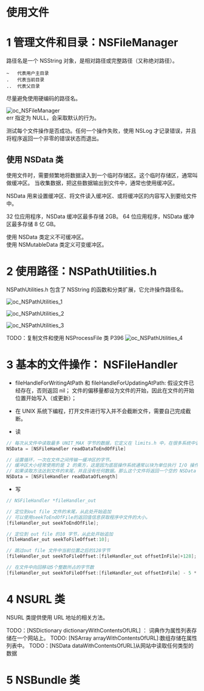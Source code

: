 # 使用文件

# 1 管理文件和目录：NSFileManager

路径名是一个 NSString 对象，是相对路径或完整路径（又称绝对路径）。

```
~   代表用户主目录
.   代表当前目录
..  代表父目录
```

尽量避免使用硬编码的路径名。

![oc_NSFileManager](https://yingvickycao.github.io/img/ios/oc_NSFileManager.jpg)  
err 指定为 NULL，会采取默认的行为。

测试每个文件操作是否成功。任何一个操作失败，使用 NSLog 才记录错误，并且将程序返回一个非零的错误状态而退出。

## 使用 NSData 类

使用文件时，需要频繁地将数据读入到一个临时存储区。这个临时存储区，通常叫做缓冲区。
当收集数据，把这些数据输出到文件中，通常也使用缓冲区。

NSData 用来设置缓冲区、将文件读入缓冲区、或将缓冲区的内容写入到要给文件中。

32 位应用程序，NSData 缓冲区最多存储 2GB。
64 位应用程序，NSData 缓冲区最多存储 8 亿 GB。

使用 NSData 类定义不可缓冲区。  
使用 NSMutableData 类定义可变缓冲区。

# 2 使用路径：NSPathUtilities.h

NSPathUtilities.h 包含了 NSString 的函数和分类扩展，它允许操作路径名。

![oc_NSPathUtilities_1](https://yingvickycao.github.io/img/ios/oc_NSPathUtilities_1.jpg)

![oc_NSPathUtilities_2](https://yingvickycao.github.io/img/ios/oc_NSPathUtilities_2.jpg)

![oc_NSPathUtilities_3](https://yingvickycao.github.io/img/ios/oc_NSPathUtilities_3.jpg)

TODO：复制文件和使用 NSProcessFile 类 P396
![oc_NSPathUtilities_4](https://yingvickycao.github.io/img/ios/oc_NSPathUtilities_4.jpg)

# 3 基本的文件操作： NSFileHandler

- fileHandleForWritingAtPath 和 fileHandleForUpdatingAtPath:
  假设文件已经存在，否则返回 nil；
  文件的偏移量都设为文件的开始，因此在文件的开始位置开始写入（或更新）；

- 在 UNIX 系统下编程，打开文件进行写入并不会截断文件，需要自己完成截断。

- 读

```c
// 每次从文件中读取最多 UNIT_MAX 字节的数据，它定义在 limits.h 中，在很多系统中该值等于 FFFFFFFF（16）。
NSData = [NSFileHandler readDataToEndOfFile]

// 设置循环，一次在文件之间传输一缓冲区的字节。
// 缓冲区大小经常使用的是 2 的乘方，这是因为底层操作系统通常以块为单位执行 I/O 操作。而块的大小为 2 的乘方字节。可能要系统上试用不同的值，以查看哪些值最适合。
// 如果读取方法达到文件的末尾，并且没有任何数据。那么这个文件将返回一个空的 NSData 对象，即缓冲区没有字节。根据缓冲区的长度是否为 0，查看文件中是否剩有数据可以读取。
NSData = [NSFileHandler readDataOfLength]
```

- 写

```c
// NSFileHandler *fileHandler_out

// 定位到out file 文件的末尾，从此处开始追加
// 可以使用seekToEndOfFile的返回值信息获取程序中文件的大小。
[fileHandler_out seekToEndOfFile];

// 定位到 out file 的10 字节，从此处开始追加
[fileHandler_out seekToFileOffset:10];

// 跳过out file 文件中当前位置之后的128字节
[fileHandler_out seekToFileOffset:[fileHandler_out offsetInFile]+128];

// 在文件中向回移动5个整数所占的字节数
[fileHandler_out seekToFileOffset:[fileHandler_out offsetInFile] - 5 * sizeof(int)];
```

# 4 NSURL 类

NSURL 类提供使用 URL 地址的相关方法。

TODO：[NSDictionary dictionaryWithContentsOfURL] ： 词典作为属性列表存储在一个网站上。
TODO: [NSArray arrayWithContentsOfURL]:数组存储在属性列表中。
TODO：[NSData dataWithContentsOfURL]从网站中读取任何类型的数据

# 5 NSBundle 类
